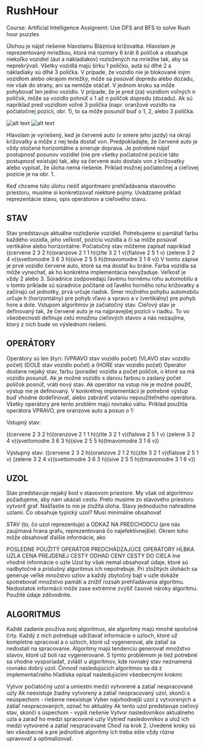 RushHour
========

Course: Artificial Intelligence
Assignemt: Use DFS and BFS to solve Rush hour puzzles

Úlohou je nájsť riešenie hlavolamu Bláznivá križovatka. Hlavolam je reprezentovaný mriežkou, ktorá má rozmery 6 krát 6 políčok a obsahuje niekoľko vozidiel (áut a nákladiakov) rozložených na mriežke tak, aby sa neprekrývali. Všetky vozidlá majú šírku 1 políčko, autá sú dlhé 2 a nákladiaky sú dlhé 3 políčka. V prípade, že vozidlo nie je blokované iným vozidlom alebo okrajom mriežky, môže sa posúvať dopredu alebo dozadu, nie však do strany, ani sa nemôže otáčať. V jednom kroku sa môže pohybovať len jedno vozidlo. V prípade, že je pred (za) vozidlom voľných n políčok, môže sa vozidlo pohnúť o 1 až n políčok dopredu (dozadu). Ak sú napríklad pred vozidlom voľné 3 políčka (napr. oranžové vozidlo na počiatočnej pozícii, obr. 1), to sa môže posunúť buď o 1, 2, alebo 3 políčka.

![alt text](http://www2.fiit.stuba.sk/~kapustik/krizovatky.gif "Úvodná konfigurácia")
![alt text](http://www2.fiit.stuba.sk/~kapustik/krizovatky_ciel.gif "Cieľová konfigurácia")


Hlavolam je vyriešený, keď je červené auto (v smere jeho jazdy) na okraji križovatky a môže z nej teda dostať von. Predpokladajte, že červené auto je vždy otočené horizontálne a smeruje doprava. Je potrebné nájsť postupnosť posunov vozidiel (nie pre všetky počiatočné pozície táto postupnosť existuje) tak, aby sa červené auto dostalo von z križovatky alebo vypísať, že úloha nemá riešenie. Príklad možnej počiatočnej a cieľovej pozície je na obr. 1.

Keď chceme túto úlohu riešiť algoritmami prehľadávania stavového priestoru, musíme si konkretizovať niektoré pojmy. Uvádzame príklad reprezentácie stavu, opis operátorov a cieľového stavu.

STAV
------

Stav predstavuje aktuálne rozloženie vozidiel. Potrebujeme si pamätať farbu každého vozidla, jeho veľkosť, pozíciu vozidla a či sa môže posúvať vertikálne alebo horizontálne. Počiatočný stav môžeme zapísať napríklad
((cervene 2 3 2 h)(oranzove 2 1 1 h)(zlte 3 2 1 v)(fialove 2 5 1 v)
(zelene 3 2 4 v)(svetlomodre 3 6 3 h)(sive 2 5 5 h)(tmavomodre 3 1 6 v))
V tomto zápise je prvé vozidlo červené auto, ktoré sa má dostať ku bráne. Farba vozidla sa môže vynechať, ak ho konkrétna implementácia nevyžaduje. Veľkosť je vždy 2 alebo 3. Súradnice zodpovedajú ľavému hornému rohu automobilu a v tomto príklade sú súradnice počítané od ľavého horného rohu križovatky a začínajú od jednotky, prvá určuje riadok. Smer možného pohybu automobilu určuje h (horizontálny) pre pohyb vľavo a vpravo a v (vertikálny) pre pohyb hore a dole.
Vstupom algoritmov je začiatočný stav. Cieľový stav je definovaný tak, že červené auto je na najpravejšej pozícii v riadku. To vo všeobecnosti definuje celú množinu cieľových stavov a nás nezaujíma, ktorý z nich bude vo výslednom riešení.

OPERÁTORY
------

Operátory sú len štyri:
(VPRAVO stav vozidlo  počet) (VLAVO stav vozidlo počet) (DOLE stav vozidlo počet) a
(HORE stav vozidlo počet)
Operátor dostane nejaký stav, farbu (poradie) vozidla a počet políčok, o ktoré sa má vozidlo posunúť. Ak je možné vozidlo s danou farbou o zadaný počet políčok posnúť, vráti nový stav. Ak operátor na vstup nie je možné použiť, výstup nie je definovaný. V konkrétnej implementácii je potrebné výstup buď vhodne dodefinovať, alebo zabrániť volaniu nepoužiteľného operátora. Všetky operátory pre tento problém majú rovnakú váhu.
Príklad použitia operátora VPRAVO, pre oranzove auto a posun o 1:

Vstupný stav:

((cervene 2 3 2 h)(oranzove 2 1 1 h)(zlte 3 2 1 v)(fialove 2 5 1 v)
(zelene 3 2 4 v)(svetlomodre 3 6 3 h)(sive 2 5 5 h)(tmavomodre 3 1 6 v))

Výstupný stav:
((cervene 2 3 2 h)(oranzove 2 1 2 h)(zlte 3 2 1 v)(fialove 2 5 1 v)
(zelene 3 2 4 v)(svetlomodre 3 6 3 h)(sive 2 5 5 h)(tmavomodre 3 1 6 v))

UZOL
------

Stav predstavuje nejaký bod v stavovom priestore. My však od algoritmov požadujeme, aby nám ukázali cestu. Preto musíme zo stavového priestoru vytvoriť graf. Našťastie to nie je zložitá úloha. Stavy jednoducho nahradíme uzlami.
Čo obsahuje typický uzol?
Musí minimálne obsahovať

STAV (to, čo uzol reprezentuje) a
ODKAZ NA PREDCHODCU (pre nás zaujímavá hrana grafu, reprezentovaná čo najefektívnejšie).
Okrem toho môže obsahovať ďalšie informácie, ako

POSLEDNE POUŽITÝ OPERÁTOR
PREDCHÁDZAJÚCE OPERÁTORY
HĹBKA UZLA
CENA PREJDENEJ CESTY
ODHAD CENY CESTY DO CIEĽA
Iné vhodné informácie o uzle
Uzol by však nemal obsahovať údaje, ktoré sú nadbytočné a príslušný algoritmus ich nepotrebuje. Pri zložitých úlohách sa generuje veľké množstvo uzlov a každý zbytočný bajt v uzle dokáže spotrebovať množstvo pamäti a znížiť rozsah prehľadávania algoritmu. Nedostatok informácií môže zase extrémne zvýšiť časové nároky algoritmu. Použité údaje zdôvodnite.

ALGORITMUS
------

Každé zadanie používa svoj algoritmus, ale algoritmy majú mnohé spoločné črty. Každý z nich potrebuje udržiavať informácie o uzloch, ktoré už kompletne spracoval a o uzloch, ktoré už vygeneroval, ale zatiaľ sa nedostali na spracovanie. Algoritmy majú tendenciu generovať množstvo stavov, ktoré už boli raz vygenerované. S týmto problémom je tiež potrebné sa vhodne vysporiadať, zvlášť u algoritmov, kde rovnaký stav neznamená rovnako dobrý uzol.
Činnosť nasledujúcich algoritmov sa dá z implementačného hľadiska opísať nasledujúcimi všeobecnými krokmi:

Vytvor počiatočný uzol a umiestni medzi vytvorené a zatiaľ nespracované uzly
Ak neexistuje žiadny vytvorený a zatiaľ nespracovaný uzol, skonči s neúspechom - riešenie neexistuje
Vyber najvhodnejší uzol z vytvorených a zatiaľ nespracovaných, označ ho aktuálny
Ak tento uzol predstavuje cieľový stav, skonči s úspechom - vypíš riešenie
Vytvor nasledovníkov aktuálneho uzla a zaraď ho medzi spracované uzly
Vytrieď nasledovníkov a ulož ich medzi vytvorené a zatiaľ nespracované
Choď na krok 2.
Uvedené kroky sú len všeobecné a pre jednotlivé algoritmy ich treba ešte vždy rôzne upravovať a optimalizovať.

